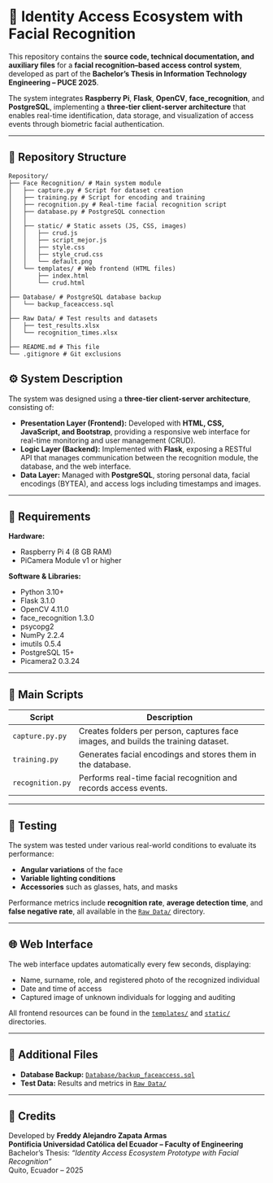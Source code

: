 # 🧠 Identity Access Ecosystem with Facial Recognition

This repository contains the **source code, technical documentation, and auxiliary files** for a **facial recognition–based access control system**, developed as part of the **Bachelor’s Thesis in Information Technology Engineering – PUCE 2025**.  

The system integrates **Raspberry Pi**, **Flask**, **OpenCV**, **face_recognition**, and **PostgreSQL**, implementing a **three-tier client-server architecture** that enables real-time identification, data storage, and visualization of access events through biometric facial authentication.  

---

## 📁 Repository Structure
```
Repository/
├── Face Recognition/ # Main system module
│   ├── capture.py # Script for dataset creation
│   ├── training.py # Script for encoding and training
│   ├── recognition.py # Real-time facial recognition script
│   ├── database.py # PostgreSQL connection
│   │
│   ├── static/ # Static assets (JS, CSS, images)
│   │   ├── crud.js
│   │   ├── script_mejor.js
│   │   ├── style.css
│   │   ├── style_crud.css
│   │   └── default.png
│   └── templates/ # Web frontend (HTML files)
│       ├── index.html
│       └── crud.html
│    
├── Database/ # PostgreSQL database backup
│   └── backup_faceaccess.sql
│
├── Raw Data/ # Test results and datasets
│   ├── test_results.xlsx
│   └── recognition_times.xlsx
│
├── README.md # This file
└── .gitignore # Git exclusions
```
## ⚙️ System Description

The system was designed using a **three-tier client-server architecture**, consisting of:  

- **Presentation Layer (Frontend):** Developed with **HTML, CSS, JavaScript, and Bootstrap**, providing a responsive web interface for real-time monitoring and user management (CRUD).  
- **Logic Layer (Backend):** Implemented with **Flask**, exposing a RESTful API that manages communication between the recognition module, the database, and the web interface.  
- **Data Layer:** Managed with **PostgreSQL**, storing personal data, facial encodings (BYTEA), and access logs including timestamps and images.  

---

## 🔧 Requirements

**Hardware:**  
- Raspberry Pi 4 (8 GB RAM)  
- PiCamera Module v1 or higher  

**Software & Libraries:**  
- Python 3.10+  
- Flask 3.1.0  
- OpenCV 4.11.0  
- face_recognition 1.3.0  
- psycopg2  
- NumPy 2.2.4  
- imutils 0.5.4  
- PostgreSQL 15+  
- Picamera2 0.3.24
---

## 🧩 Main Scripts

| Script | Description |
|--------|--------------|
| `capture.py.py` | Creates folders per person, captures face images, and builds the training dataset. |
| `training.py` | Generates facial encodings and stores them in the database. |
| `recognition.py` | Performs real-time facial recognition and records access events. |

---

## 🧪 Testing

The system was tested under various real-world conditions to evaluate its performance:  
- **Angular variations** of the face  
- **Variable lighting conditions**  
- **Accessories** such as glasses, hats, and masks  

Performance metrics include **recognition rate**, **average detection time**, and **false negative rate**, all available in the [`Raw Data/`](./Raw%20Data/) directory.  

---

## 🌐 Web Interface

The web interface updates automatically every few seconds, displaying:  
- Name, surname, role, and registered photo of the recognized individual  
- Date and time of access  
- Captured image of unknown individuals for logging and auditing  

All frontend resources can be found in the [`templates/`](./Face%20Recognition/templates) and [`static/`](./Face%20Recognition/static) directories.  

---

## 📎 Additional Files

- **Database Backup:** [`Database/backup_faceaccess.sql`](./Database/backup.sql)  
- **Test Data:** Results and metrics in [`Raw Data/`](./Raw%20Data/)  

---

## 🧠 Credits

Developed by **Freddy Alejandro Zapata Armas**  
**Pontificia Universidad Católica del Ecuador – Faculty of Engineering**  
Bachelor’s Thesis: *“Identity Access Ecosystem Prototype with Facial Recognition”*  
Quito, Ecuador – 2025  
